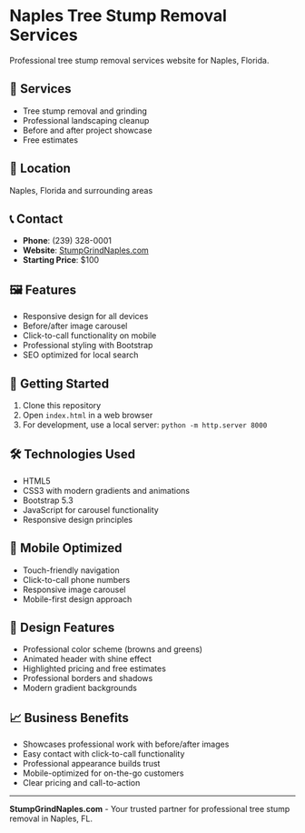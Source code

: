 # Naples Tree Stump Removal Services

Professional tree stump removal services website for Naples, Florida.

## 🌳 Services
- Tree stump removal and grinding
- Professional landscaping cleanup
- Before and after project showcase
- Free estimates

## 📍 Location
Naples, Florida and surrounding areas

## 📞 Contact
- **Phone**: (239) 328-0001
- **Website**: [StumpGrindNaples.com](https://stumpgrindnaples.com)
- **Starting Price**: $100

## 🖼️ Features
- Responsive design for all devices
- Before/after image carousel
- Click-to-call functionality on mobile
- Professional styling with Bootstrap
- SEO optimized for local search

## 🚀 Getting Started
1. Clone this repository
2. Open `index.html` in a web browser
3. For development, use a local server: `python -m http.server 8000`

## 🛠️ Technologies Used
- HTML5
- CSS3 with modern gradients and animations
- Bootstrap 5.3
- JavaScript for carousel functionality
- Responsive design principles

## 📱 Mobile Optimized
- Touch-friendly navigation
- Click-to-call phone numbers
- Responsive image carousel
- Mobile-first design approach

## 🎨 Design Features
- Professional color scheme (browns and greens)
- Animated header with shine effect
- Highlighted pricing and free estimates
- Professional borders and shadows
- Modern gradient backgrounds

## 📈 Business Benefits
- Showcases professional work with before/after images
- Easy contact with click-to-call functionality
- Professional appearance builds trust
- Mobile-optimized for on-the-go customers
- Clear pricing and call-to-action

---

**StumpGrindNaples.com** - Your trusted partner for professional tree stump removal in Naples, FL.
